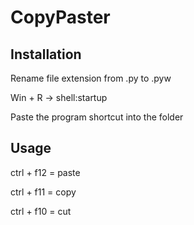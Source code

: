# CopyPaster

<h2>Installation</h2>
<p>Rename file extension from .py to .pyw</p>
<p>Win + R -> shell:startup</p>
<p>Paste the program shortcut into the folder</p>
<h2>Usage</h2>
<p>ctrl + f12 = paste</p>
<p>ctrl + f11 = copy</p>
<p>ctrl + f10 = cut</p>